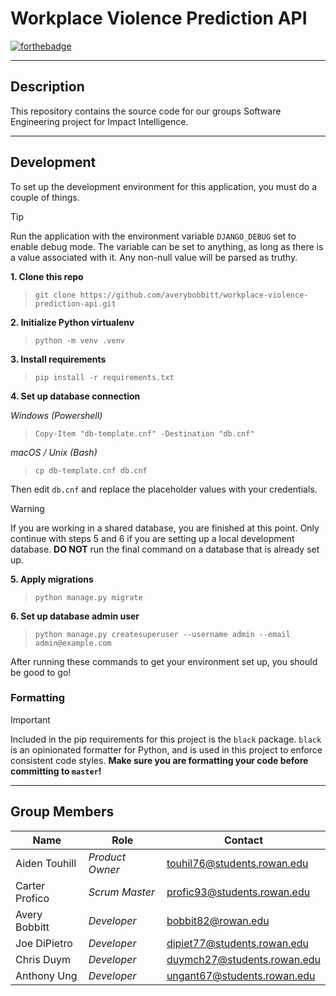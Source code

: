 # Workplace Violence Prediction API

[![forthebadge](https://forthebadge.com/images/badges/made-with-python.svg)](https://forthebadge.com)

---

## Description

This repository contains the source code for our groups Software Engineering project for Impact Intelligence.

---

## Development

To set up the development environment for this application, you must do a couple of things.

> [!TIP]
> Run the application with the environment variable `DJANGO_DEBUG` set to enable debug mode. The variable can be set
> to anything, as long as there is a value associated with it. Any non-null value will be parsed as truthy.

**1. Clone this repo**
> `git clone https://github.com/averybobbitt/workplace-violence-prediction-api.git`

**2. Initialize Python virtualenv**
> `python -m venv .venv`

**3. Install requirements**
> `pip install -r requirements.txt`

**4. Set up database connection**

_Windows (Powershell)_
> `Copy-Item "db-template.cnf" -Destination "db.cnf"`

_macOS / Unix (Bash)_
> `cp db-template.cnf db.cnf`

Then edit `db.cnf` and replace the placeholder values with your credentials.

> [!WARNING]
> If you are working in a shared database, you are finished at this point.
> Only continue with steps 5 and 6 if you are setting up a local development database.
> **DO NOT** run the final command on a database that is already set up.

**5. Apply migrations**
> `python manage.py migrate`

**6. Set up database admin user**
> `python manage.py createsuperuser --username admin --email admin@example.com`

After running these commands to get your environment set up, you should be good to go!

### Formatting

> [!IMPORTANT]
> Included in the pip requirements for this project is the `black` package. `black` is an opinionated formatter for
> Python, and is used in this project to enforce consistent code styles. **Make sure you are formatting your code before
committing to `master`!**

---

## Group Members

| Name           | Role            | Contact                                                           |
|----------------|-----------------|-------------------------------------------------------------------|
| Aiden Touhill  | *Product Owner* | [touhil76@students.rowan.edu](mailto:touhil76@students.rowan.edu) |
| Carter Profico | *Scrum Master*  | [profic93@students.rowan.edu](mailto:profic93@students.rowan.edu) |
| Avery Bobbitt  | *Developer*     | [bobbit82@rowan.edu](mailto:bobbit82@rowan.edu)                   |
| Joe DiPietro   | *Developer*     | [dipiet77@students.rowan.edu](mailto:dipiet77@students.rowan.edu) |
| Chris Duym     | *Developer*     | [duymch27@students.rowan.edu](mailto:duymch27@students.rowan.edu) |
| Anthony Ung    | *Developer*     | [ungant67@students.rowan.edu](mailto:ungant67@students.rowan.edu) |
